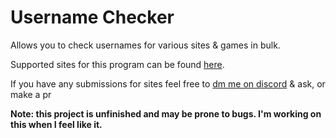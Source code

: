 # Username Checker
Allows you to check usernames for various sites & games in bulk.

Supported sites for this program can be found [here](https://pastebin.com/b65ZwxNA).

If you have any submissions for sites feel free to [dm me on discord](https://discord.gg/bXbyu4xC) & ask, or make a pr

**Note: this project is unfinished and may be prone to bugs. I'm working on this when I feel like it.**
